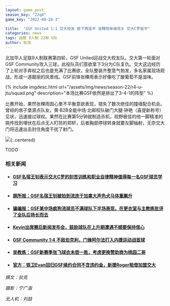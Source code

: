 ```yaml
---
layout: game_post
season_key: "22q4"
game_key: "2022-08-28-3"

title:  "GSF United 1:1 交大校友 吞下两连平 张稞雨单骑闯关 交大C罗扳平"
categories: news
tags: 战报 9人制 22秋 U队
author: 狄克
---
```


北加华人足联9人制联赛第四轮，GSF United迎战交大校友队。交大第一轮面对GSF Community攻入三球，此役队员们意欲拿下3分为C队复仇。交大这边经历了上轮对手弃权之后也是充满了比赛欲，全队整装齐整意气勃发，多名家属现场观战，形成一道靓丽的风景线。GSF前锋张稞雨表示好像吃了酸葡萄不是滋味。

{% include imgdesc.html url="/assets/img/news/season-22/r4-u-jtu/squad.png" description="本场比赛GSF依然是排出了3-4-1的阵型" %}

比赛开始，果然张稞雨因心里不平衡意欲表现，错失了数次绝佳的撞墙配合机会。曾经的痞子堡源点队友，黄·B2B全能中场·北邮校队破门大腿·钟艳（喜提新称号）见状，迅速接过球权。果然在比赛第5分钟就制造杀机，视野极佳的他一脚精准的挑传找到埋伏在后点无人盯防的郑轩，后者胸部停球转身就要左脚抽射，无奈交大门将迅速出击封住角度干扰了射门。

![](/assets/img/news/season-22/r4-u-jtu/1.gif){:.centered}

TODO

### 相关新闻

* #### [GSF名宿王钊表示交大C罗的刻苦训练和职业自律精神值得每一名GSF球员学习](https://youtu.be/dQw4w9WgXcQ)

* #### [厕所报：GSF名宿王钊被拍到流连于加拿大声色犬马体重飙升](https://youtu.be/dQw4w9WgXcQ)

* #### [骗骗报：GSF某中场疯狗流球员不满球队下半场表现，在更衣室与主教练批评了全队后扬长而去](https://youtu.be/dQw4w9WgXcQ)

* #### [Kevin出席赛后新闻发布会，鼓励球队在上升期遭遇不顺要保持信心](https://youtu.be/dQw4w9WgXcQ)

* #### [GSF Community 1:4 不敌伯克利，门锋阿尔法打入内援运动战首球](https://youtu.be/dQw4w9WgXcQ)

* #### [吴教练：GSF新赛季张飞球衣未尝一胜，考虑更换赞助商为桃园二哥](https://youtu.be/dQw4w9WgXcQ)

* #### [官方：铁卫Evan回归GSF续约合同不含违约金，新援Roger租借加盟交大](https://youtu.be/dQw4w9WgXcQ)


*撰文：狄克*

*摄影：宁广涵*

*无人机：刘喆*
